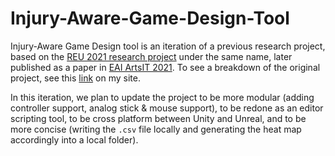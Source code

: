 # Injury-Aware-Game-Design-Tool

Injury-Aware Game Design tool is an iteration of a previous research project, based on the [REU 2021 research project](https://github.com/MarinelTinnirello/REU-2021) under the same name, later published as a paper in [EAI ArtsIT 2021](https://link.springer.com/chapter/10.1007/978-3-030-95531-1_8). To see a breakdown of the original project, see this [link](https://marineltinnirello.com/HTML/Work/injuryawaregamedesign.html) on my site.

In this iteration, we plan to update the project to be more modular (adding controller support, analog stick & mouse support), to be redone as an editor scripting tool, to be cross platform between Unity and Unreal, and to be more concise (writing the `.csv` file locally and generating the heat map accordingly into a local folder).
